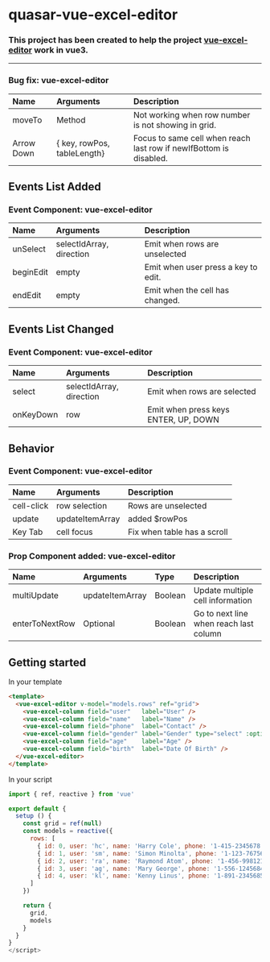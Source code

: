 # quasar-vue-excel-editor

### This project has been created to help the project [vue-excel-editor](https://github.com/cscan/vue-excel-editor) work in vue3.

******

### Bug fix: vue-excel-editor

| Name                  | Arguments                   | Description |
| :---                  | :---                        | :---            |
| moveTo                | Method                      | Not working when row number is not showing in grid. |
| Arrow Down            | { key, rowPos, tableLength} | Focus to same cell when reach last row if newIfBottom is disabled. |

## Events List Added

### Event Component: vue-excel-editor

| Name                  | Arguments                   | Description |
| :---                  | :---                        | :---        |
| unSelect              | selectIdArray, direction    | Emit when rows are unselected |
| beginEdit             | empty                       | Emit when user press a key to edit. |
| endEdit               | empty                       | Emit when the cell has changed. |

## Events List Changed

### Event Component: vue-excel-editor

| Name                  | Arguments                   | Description |
| :---                  | :---                        | :---        |
| select                | selectIdArray, direction    | Emit when rows are selected |
| onKeyDown             | row                         | Emit when press keys ENTER, UP, DOWN |

## Behavior

### Event Component: vue-excel-editor

| Name                  | Arguments                   | Description |
| :---                  | :---                        | :---        |
| cell-click            | row selection               | Rows are unselected |
| update                | updateItemArray             | added $rowPos |
| Key Tab               | cell focus                  | Fix when table has a scroll |

### Prop Component added: vue-excel-editor

| Name                  | Arguments       | Type      | Description |
| :---                  | :---            | :--       | :---        |
| multiUpdate           | updateItemArray | Boolean   | Update multiple cell information  |
| enterToNextRow        | Optional        | Boolean   | Go to next line when reach last column  |

## Getting started

In your template

```html
<template>
  <vue-excel-editor v-model="models.rows" ref="grid">
    <vue-excel-column field="user"   label="User" />
    <vue-excel-column field="name"   label="Name" />
    <vue-excel-column field="phone"  label="Contact" />
    <vue-excel-column field="gender" label="Gender" type="select" :options="['M', 'F']"/>
    <vue-excel-column field="age"    label="Age" />
    <vue-excel-column field="birth"  label="Date Of Birth" />
  </vue-excel-editor>
</template>
```

In your script
```js
import { ref, reactive } from 'vue'

export default {
  setup () {
    const grid = ref(null)
    const models = reactive({
      rows: [
        { id: 0, user: 'hc', name: 'Harry Cole', phone: '1-415-2345678', gender: 'M', age: 25, birth: '1997-07-01' },
        { id: 1, user: 'sm', name: 'Simon Minolta', phone: '1-123-7675682', gender: 'M', age: 20, birth: '1999-11-12' },
        { id: 2, user: 'ra', name: 'Raymond Atom', phone: '1-456-9981212', gender: 'M', age: 19, birth: '2000-06-11' },
        { id: 3, user: 'ag', name: 'Mary George', phone: '1-556-1245684', gender: 'F', age: 22, birth: '2002-08-01' },
        { id: 4, user: 'kl', name: 'Kenny Linus', phone: '1-891-2345685', gender: 'M', age: 29, birth: '1990-09-01' }
      ]
    })

    return {
      grid,
      models
    }
  }
}
</script>
```
